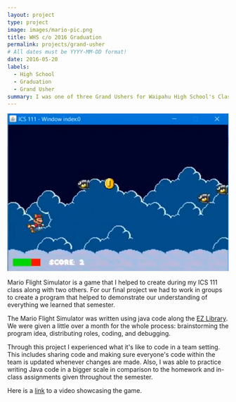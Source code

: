 ```yaml
---
layout: project
type: project
image: images/mario-pic.png
title: WHS c/o 2016 Graduation
permalink: projects/grand-usher
# All dates must be YYYY-MM-DD format!
date: 2016-05-20
labels:
  - High School
  - Graduation
  - Grand Usher
summary: I was one of three Grand Ushers for Waipahu High School's Class of 2016 graduation
---
```


<img class="ui medium left floated rounded image" src="../images/game-pic.png">

Mario Flight Simulator is a game that I helped to create during my ICS 111 class along with two others. For our final project we had to work in groups to create a program that helped to demonstrate our understanding of everything we learned that semester.

The Mario Flight Simulator was written using java code along the [EZ Library](http://www2.hawaii.edu/~dylank/ics111/). We were given a little over a month for the whole process: brainstorming the program idea, distributing roles, coding, and debugging. 

Through this project I experienced what it's like to code in a team setting. This includes sharing code and making sure everyone's code within the team is updated whenever changes are made. Also, I was able to practice writing Java code in a bigger scale in comparison to the homework and in-class assignments given throughout the semester.

Here is a [link](https://www.youtube.com/watch?v=7Q8WPcMoNAA) to a video showcasing the game.

